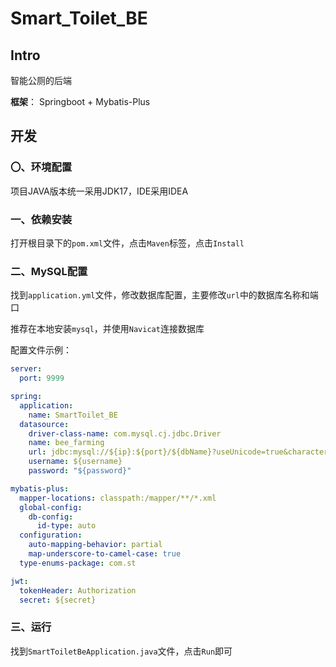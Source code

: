 # Smart_Toilet_BE

## Intro

智能公厕的后端

**框架**： Springboot + Mybatis-Plus

## 开发

### 〇、环境配置

项目JAVA版本统一采用JDK17，IDE采用IDEA

### 一、依赖安装

打开根目录下的`pom.xml`文件，点击`Maven`标签，点击`Install`

### 二、MySQL配置

找到`application.yml`文件，修改数据库配置，主要修改`url`中的数据库名称和端口

推荐在本地安装`mysql`，并使用`Navicat`连接数据库

配置文件示例：

```yml
server:
  port: 9999

spring:
  application:
    name: SmartToilet_BE
  datasource:
    driver-class-name: com.mysql.cj.jdbc.Driver
    name: bee_farming
    url: jdbc:mysql://${ip}:${port}/${dbName}?useUnicode=true&characterEncoding=UTF-8&zeroDateTimeBehavior=convertToNull&allowMultiQueries=true
    username: ${username}
    password: "${password}"

mybatis-plus:
  mapper-locations: classpath:/mapper/**/*.xml
  global-config:
    db-config:
      id-type: auto
  configuration:
    auto-mapping-behavior: partial
    map-underscore-to-camel-case: true
  type-enums-package: com.st

jwt:
  tokenHeader: Authorization
  secret: ${secret}
```

### 三、运行

找到`SmartToiletBeApplication.java`文件，点击`Run`即可
